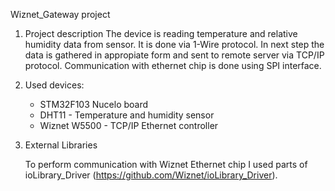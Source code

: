 Wiznet_Gateway project

1. Project description
	The device is reading temperature and relative humidity data from sensor. It is done via 1-Wire protocol. 
	In next step the data is gathered in appropiate form and sent to remote server via TCP/IP protocol. Communication with ethernet chip is done using SPI interface. 
	
2. Used devices:
	
	- STM32F103 Nucelo board
	- DHT11 - Temperature and humidity sensor
	- Wiznet W5500 - TCP/IP Ethernet controller

3. External Libraries

	To perform communication with Wiznet Ethernet chip I used parts of ioLibrary_Driver (https://github.com/Wiznet/ioLibrary_Driver).